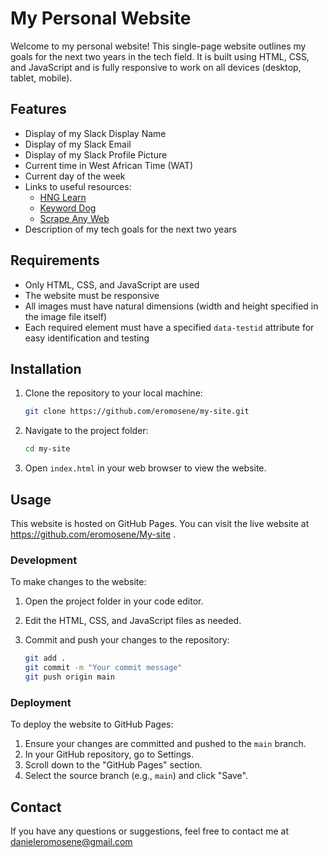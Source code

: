 
# My Personal Website

Welcome to my personal website! This single-page website outlines my goals for the next two years in the tech field. It is built using HTML, CSS, and JavaScript and is fully responsive to work on all devices (desktop, tablet, mobile).

## Features

- Display of my Slack Display Name
- Display of my Slack Email
- Display of my Slack Profile Picture
- Current time in West African Time (WAT)
- Current day of the week
- Links to useful resources:
  - [HNG Learn](https://hng.tech/learn)
  - [Keyword Dog](https://keyword.dog)
  - [Scrape Any Web](https://scrapeanyweb.site)
- Description of my tech goals for the next two years

## Requirements

- Only HTML, CSS, and JavaScript are used
- The website must be responsive
- All images must have natural dimensions (width and height specified in the image file itself)
- Each required element must have a specified `data-testid` attribute for easy identification and testing

## Installation

1. Clone the repository to your local machine:

    ```sh
    git clone https://github.com/eromosene/my-site.git
    ```

2. Navigate to the project folder:

    ```sh
    cd my-site
    ```

3. Open `index.html` in your web browser to view the website.

## Usage

This website is hosted on GitHub Pages. You can visit the live website at https://github.com/eromosene/My-site .

### Development

To make changes to the website:

1. Open the project folder in your code editor.
2. Edit the HTML, CSS, and JavaScript files as needed.
3. Commit and push your changes to the repository:

    ```sh
    git add .
    git commit -m "Your commit message"
    git push origin main
    ```

### Deployment

To deploy the website to GitHub Pages:

1. Ensure your changes are committed and pushed to the `main` branch.
2. In your GitHub repository, go to Settings.
3. Scroll down to the "GitHub Pages" section.
4. Select the source branch (e.g., `main`) and click "Save".

## Contact

If you have any questions or suggestions, feel free to contact me at danieleromosene@gmail.com
